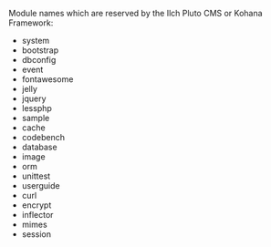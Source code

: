 Module names which are reserved by the Ilch Pluto CMS or Kohana Framework:

- system
- bootstrap
- dbconfig
- event
- fontawesome
- jelly
- jquery
- lessphp
- sample
- cache
- codebench
- database
- image
- orm
- unittest
- userguide
- curl
- encrypt
- inflector
- mimes
- session